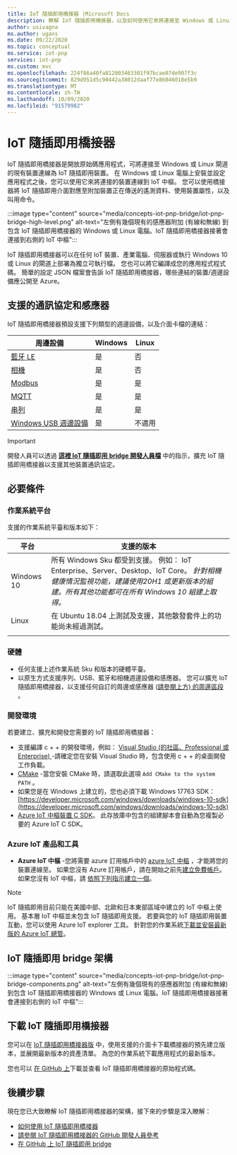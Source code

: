 ```yaml
---
title: IoT 隨插即用橋接器 |Microsoft Docs
description: 瞭解 IoT 隨插即用橋接器，以及如何使用它來將連接至 Windows 或 Linux 閘道的現有裝置連線為 IoT 隨插即用裝置。
author: usivagna
ms.author: ugans
ms.date: 09/22/2020
ms.topic: conceptual
ms.service: iot-pnp
services: iot-pnp
ms.custom: mvc
ms.openlocfilehash: 224f86a40fa812003463301f97bcae07de907f3c
ms.sourcegitcommit: 829d951d5c90442a38012daaf77e86046018e5b9
ms.translationtype: MT
ms.contentlocale: zh-TW
ms.lasthandoff: 10/09/2020
ms.locfileid: "91579982"
---
```

# <a name="iot-plug-and-play-bridge"></a>IoT 隨插即用橋接器

IoT 隨插即用橋接器是開放原始碼應用程式，可將連接至 Windows 或 Linux 閘道的現有裝置連線為 IoT 隨插即用裝置。 在 Windows 或 Linux 電腦上安裝並設定應用程式之後，您可以使用它來將連接的裝置連線到 IoT 中樞。 您可以使用橋接器將 IoT 隨插即用介面對應至附加裝置正在傳送的遙測資料、使用裝置屬性，以及叫用命令。

:::image type="content" source="media/concepts-iot-pnp-bridge/iot-pnp-bridge-high-level.png" alt-text="左側有幾個現有的感應器附加 (有線和無線) 到包含 IoT 隨插即用橋接器的 Windows 或 Linux 電腦。IoT 隨插即用橋接器接著會連接到右側的 IoT 中樞":::

IoT 隨插即用橋接器可以在任何 IoT 裝置、產業電腦、伺服器或執行 Windows 10 或 Linux 的閘道上部署為獨立可執行檔。 您也可以將它編譯成您的應用程式程式碼。 簡單的設定 JSON 檔案會告訴 IoT 隨插即用橋接器，哪些連結的裝置/週邊設備應公開至 Azure。

## <a name="supported-protocols-and-sensors"></a>支援的通訊協定和感應器

IoT 隨插即用橋接器預設支援下列類型的週邊設備，以及介面卡檔的連結：

|周邊設備|Windows|Linux|
|---------|---------|---------|
|[藍牙 LE](https://aka.ms/iot-pnp-bridge-bluetooth)       |是|否|
|[相機](https://aka.ms/iot-pnp-bridge-camera)               |是|否|
|[Modbus](https://aka.ms/iot-pnp-bridge-modbus)                |是|是|
|[MQTT](https://aka.ms/iot-pnp-bridge-mqtt)                    |是|是|
|[串列](https://aka.ms/iot-pnp-bridge-serial)                |是|是|
|[Windows USB 週邊設備](https://aka.ms/iot-pnp-bridge-usb)  |是|不適用|

>[!Important]
>開發人員可以透過 **[這裡 IoT 隨插即用 bridge 開發人員檔](https://aka.ms/iot-pnp-bridge-dev-doc)** 中的指示，擴充 IoT 隨插即用橋接器以支援其他裝置通訊協定。

## <a name="prerequisites"></a>必要條件

### <a name="os-platform"></a>作業系統平台

支援的作業系統平臺和版本如下：

|平台  |支援的版本  |
|---------|---------|
|Windows 10 |     所有 Windows Sku 都受到支援。 例如： IoT Enterprise、Server、Desktop、IoT Core。 *針對相機健康情況監視功能，建議使用20H1 或更新版本的組建。所有其他功能都可在所有 Windows 10 組建上取得。*  |
|Linux     |在 Ubuntu 18.04 上測試及支援，其他散發套件上的功能尚未經過測試。         |
||

### <a name="hardware"></a>硬體

- 任何支援上述作業系統 Sku 和版本的硬體平臺。
- 以原生方式支援序列、USB、藍牙和相機週邊設備和感應器。 您可以擴充 IoT 隨插即用橋接器，以支援任何自訂的周邊或感應器 ([請參閱上方) 的周邊區段](#iot-plug-and-play-bridge) 。

### <a name="development-environment"></a>開發環境

若要建立、擴充和開發您需要的 IoT 隨插即用橋接器：  

- 支援編譯 c + + 的開發環境，例如： [Visual Studio (的社區、Professional 或 Enterprise) ](https://visualstudio.microsoft.com/downloads/)-請確定您在安裝 Visual Studio 時，包含使用 c + + 的桌面開發工作負載。
- [CMake](https://cmake.org/download/) -當您安裝 CMake 時，請選取此選項 `Add CMake to the system PATH` 。
- 如果您是在 Windows 上建立的，您也必須下載 Windows 17763 SDK： [https://developer.microsoft.com/windows/downloads/windows-10-sdk](https://developer.microsoft.com/windows/downloads/windows-10-sdk)
- [Azure IoT 中樞裝置 C SDK](https://github.com/Azure/azure-iot-sdk-c)。 此存放庫中包含的組建腳本會自動為您複製必要的 Azure IoT C SDK。

### <a name="azure-iot-products-and-tools"></a>Azure IoT 產品和工具

- **Azure IoT 中樞** -您將需要 azure 訂用帳戶中的 [azure IoT 中樞](https://docs.microsoft.com/azure/iot-hub/) ，才能將您的裝置連線至。 如果您沒有 Azure 訂用帳戶，請在開始之前先[建立免費帳戶](https://azure.microsoft.com/free/)。 如果您沒有 IoT 中樞，請 [依照下列指示建立一個](https://docs.microsoft.com/azure/iot-hub/iot-hub-create-using-cli)。

> [!Note]
> IoT 隨插即用目前只能在美國中部、北歐和日本東部區域中建立的 IoT 中樞上使用。 基本層 IoT 中樞並未包含 IoT 隨插即用支援。 若要與您的 IoT 隨插即用裝置互動，您可以使用 Azure IoT explorer 工具。 針對您的作業系統[下載並安裝最新版的 Azure IoT 總管](./howto-use-iot-explorer.md)。

## <a name="iot-plug-and-play-bridge-architecture"></a>IoT 隨插即用 bridge 架構

:::image type="content" source="media/concepts-iot-pnp-bridge/iot-pnp-bridge-components.png" alt-text="左側有幾個現有的感應器附加 (有線和無線) 到包含 IoT 隨插即用橋接器的 Windows 或 Linux 電腦。IoT 隨插即用橋接器接著會連接到右側的 IoT 中樞":::

## <a name="download-iot-plug-and-play-bridge"></a>下載 IoT 隨插即用橋接器

您可以在 [IoT 隨插即用橋接器版](https://aka.ms/iot-pnp-bridge-releases) 中，使用支援的介面卡下載橋接器的預先建立版本，並展開最新版本的資產清單。 為您的作業系統下載應用程式的最新版本。

您也可以 [在 GitHub 上](https://aka.ms/bridge)下載並查看 IoT 隨插即用橋接器的原始程式碼。

## <a name="next-steps"></a>後續步驟

現在您已大致瞭解 IoT 隨插即用橋接器的架構，接下來的步驟是深入瞭解：

- [如何使用 IoT 隨插即用橋接器](./howto-use-iot-pnp-bridge.md)
- [請參閱 IoT 隨插即用橋接器的 GitHub 開發人員參考](https://aka.ms/iot-pnp-bridge-dev-doc)
- [在 GitHub 上 IoT 隨插即用 bridge](https://aka.ms/iotplugandplaybridge)

